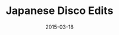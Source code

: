 ---
discogs_id: 8585851
discogs_master_id: 1453517
title: Japanese Disco Edits
artists: ['Yung Bae']
date: 2015-03-18
genre: ['Electronic']
image: Japanese Disco Edits-8585851.jpg
styles: ['Vaporwave', 'Future Funk']
video: https://www.youtube.com/watch?v=lF6QsIBsTG4
category: Vaporwave
---